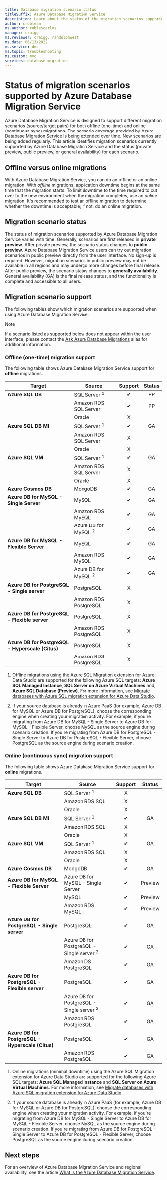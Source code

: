 ```yaml
---
title: Database migration scenario status
titleSuffix: Azure Database Migration Service
description: Learn about the status of the migration scenarios supported by Azure Database Migration Service.
author: croblesm
ms.author: roblescarlos
manager: craigg
ms.reviewer: craigg, randolphwest
ms.date: 06/13/2022
ms.service: dms
ms.topic: troubleshooting
ms.custom: mvc
services: database-migration
---
```


# Status of migration scenarios supported by Azure Database Migration Service

Azure Database Migration Service is designed to support different migration scenarios (source/target pairs) for both offline (one-time) and online (continuous sync) migrations. The scenario coverage provided by Azure Database Migration Service is being extended over time. New scenarios are being added regularly. This article identifies migration scenarios currently supported by Azure Database Migration Service and the status (private preview, public preview, or general availability) for each scenario.

## Offline versus online migrations

With Azure Database Migration Service, you can do an offline or an online migration. With *offline* migrations, application downtime begins at the same time that the migration starts. To limit downtime to the time required to cut over to the new environment when the migration completes, use an *online* migration. It's recommended to test an offline migration to determine whether the downtime is acceptable; if not, do an online migration.

## Migration scenario status

The status of migration scenarios supported by Azure Database Migration Service varies with time. Generally, scenarios are first released in **private preview**. After private preview, the scenario status changes to **public preview**. Azure Database Migration Service users can try out migration scenarios in public preview directly from the user interface. No sign-up is required. However, migration scenarios in public preview may not be available in all regions and may undergo more changes before final release. After public preview, the scenario status changes to **generally availability**. General availability (GA) is the final release status, and the functionality is complete and accessible to all users.

## Migration scenario support

The following tables show which migration scenarios are supported when using Azure Database Migration Service.

> [!NOTE]  
> If a scenario listed as supported below does not appear within the user interface, please contact the [Ask Azure Database Migrations](mailto:AskAzureDatabaseMigrations@service.microsoft.com) alias for additional information.

### Offline (one-time) migration support

The following table shows Azure Database Migration Service support for **offline** migrations.

| Target | Source | Support | Status |
| ------------- | ------------- |:-------------:|:-------------:|
| **Azure SQL DB** | SQL Server <sup>1</sup> | ✔ | PP |
| | Amazon RDS SQL Server | ✔ | PP |
| | Oracle | X | |
| **Azure SQL DB MI** | SQL Server <sup>1</sup> | ✔ | GA |
| | Amazon RDS SQL Server | X | |
| | Oracle | X | |
| **Azure SQL VM** | SQL Server <sup>1</sup> | ✔ | GA |
| | Amazon RDS SQL Server | X | |
| | Oracle | X | |
| **Azure Cosmos DB** | MongoDB | ✔ | GA |
| **Azure DB for MySQL - Single Server** | MySQL | ✔ | GA |
| | Amazon RDS MySQL | ✔ | GA |
| | Azure DB for MySQL <sup>2</sup> | ✔ | GA |
| **Azure DB for MySQL - Flexible Server** | MySQL | ✔ | GA |
| | Amazon RDS MySQL | ✔ | GA |
| | Azure DB for MySQL <sup>2</sup> | ✔ | GA |
| **Azure DB for PostgreSQL - Single server** | PostgreSQL | X |
| | Amazon RDS PostgreSQL | X | |
| **Azure DB for PostgreSQL - Flexible server** | PostgreSQL | X |
| | Amazon RDS PostgreSQL | X | |
| **Azure DB for PostgreSQL - Hyperscale (Citus)** | PostgreSQL | X |
| | Amazon RDS PostgreSQL | X | |


1. Offline migrations using the Azure SQL Migration extension for Azure Data Studio are supported for the following Azure SQL targets: **Azure SQL Managed Instance**, **SQL Server on Azure Virtual Machines** and, **Azure SQL Database (Preview)**. For more information, see [Migrate databases with Azure SQL migration extension for Azure Data Studio](migration-using-azure-data-studio.md).

2. If your source database is already in Azure PaaS (for example, Azure DB for MySQL or Azure DB for PostgreSQL), choose the corresponding engine when creating your migration activity. For example, if you're migrating from Azure DB for MySQL - Single Server to Azure DB for MySQL - Flexible Server, choose MySQL as the source engine during scenario creation. If you're migrating from Azure DB for PostgreSQL - Single Server to Azure DB for PostgreSQL - Flexible Server, choose PostgreSQL as the source engine during scenario creation.

### Online (continuous sync) migration support

The following table shows Azure Database Migration Service support for **online** migrations.

| Target | Source | Support | Status |
| ------------- | ------------- |:-------------:|:-------------:|
| **Azure SQL DB** | SQL Server <sup>1</sup>| X | |
| | Amazon RDS SQL | X | |
| | Oracle | X | |
| **Azure SQL DB MI** | SQL Server <sup>1</sup>| ✔ | GA |
| | Amazon RDS SQL | X | |
| | Oracle | X | |
| **Azure SQL VM** | SQL Server <sup>1</sup>| ✔ | GA |
| | Amazon RDS SQL | X | |
| | Oracle | X | |
| **Azure Cosmos DB** | MongoDB | ✔ | GA |
| **Azure DB for MySQL - Flexible Server** | Azure DB for MySQL - Single Server | ✔ | Preview |
| | MySQL | ✔  | Preview |
| | Amazon RDS MySQL | ✔  | Preview |
| **Azure DB for PostgreSQL - Single server** | PostgreSQL | ✔ | GA |
| | Azure DB for PostgreSQL - Single server <sup>2</sup> | ✔ | GA |
| | Amazon DS PostgreSQL | ✔ | GA |
| **Azure DB for PostgreSQL - Flexible server** | PostgreSQL | ✔ | GA |
| | Azure DB for PostgreSQL - Single server <sup>2</sup> | ✔ | GA |
| | Amazon RDS PostgreSQL | ✔ | GA |
| **Azure DB for PostgreSQL - Hyperscale (Citus)** | PostgreSQL | ✔ | GA |
| | Amazon RDS PostgreSQL | ✔ | GA |

1. Online migrations (minimal downtime) using the Azure SQL Migration extension for Azure Data Studio are supported for the following Azure SQL targets: **Azure SQL Managed Instance** and **SQL Server on Azure Virtual Machines**. For more information, see [Migrate databases with Azure SQL migration extension for Azure Data Studio](migration-using-azure-data-studio.md).

2. If your source database is already in Azure PaaS (for example, Azure DB for MySQL or Azure DB for PostgreSQL), choose the corresponding engine when creating your migration activity. For example, if you're migrating from Azure DB for MySQL - Single Server to Azure DB for MySQL - Flexible Server, choose MySQL as the source engine during scenario creation. If you're migrating from Azure DB for PostgreSQL - Single Server to Azure DB for PostgreSQL - Flexible Server, choose PostgreSQL as the source engine during scenario creation.

## Next steps

For an overview of Azure Database Migration Service and regional availability, see the article [What is the Azure Database Migration Service](dms-overview.md).